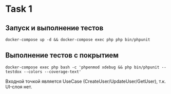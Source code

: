 # Task 1

## Запуск и выполнение тестов
`docker-compose up -d && docker-compose exec php php bin/phpunit`

## Выполнение тестов с покрытием
`docker-compose exec php bash -c 'phpenmod xdebug && php bin/phpunit --testdox --colors --coverage-text'`

Входной точкой является UseCase (CreateUser/UpdateUser/GetUser), т.к. UI-слоя нет.